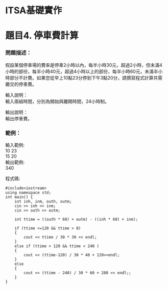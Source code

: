 # ITSA基礎實作
# 題目4. 停車費計算

### 問題描述：  
假設某個停車場的費率是停車2小時以內，每半小時30元，超過2小時，但未滿4小時的部份，每半小時40元，超過4小時以上的部份，每半小時60元，未滿半小時部分不計費。如果您從早上10點23分停到下午3點20分，請撰寫程式計算共需繳交的停車費。

輸入說明：  
輸入兩組時間，分別為開始與離開時間，24小時制。

輸出說明：  
輸出停車費。

### 範例：

輸入範例:  
10 23  
15 20  
輸出範例:  
340

程式碼:
```
#include<iostream>
using namespace std;
int main() {
	int inh, inm, outh, outm;
	cin >> inh >> inm;
	cin >> outh >> outm;

	int ttime = ((outh * 60) + outm) - ((inh * 60) + inm);

	if (ttime <=120 && ttime > 0)
	{
		cout << ttime / 30 * 30 << endl;
	}
	else if (ttime > 120 && ttime < 240 )
	{
		cout << (ttime-120) / 30 * 40 + 120<<endl;
	}
	else
	{
		cout << (ttime - 240) / 30 * 60 + 280 << endl;;
	}
}

